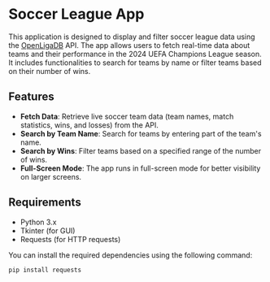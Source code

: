 # Soccer League App

This application is designed to display and filter soccer league data using the [OpenLigaDB](https://www.openligadb.de) API. The app allows users to fetch real-time data about teams and their performance in the 2024 UEFA Champions League season. It includes functionalities to search for teams by name or filter teams based on their number of wins.

## Features

- **Fetch Data**: Retrieve live soccer team data (team names, match statistics, wins, and losses) from the API.
- **Search by Team Name**: Search for teams by entering part of the team's name.
- **Search by Wins**: Filter teams based on a specified range of the number of wins.
- **Full-Screen Mode**: The app runs in full-screen mode for better visibility on larger screens.

## Requirements

- Python 3.x
- Tkinter (for GUI)
- Requests (for HTTP requests)

You can install the required dependencies using the following command:
```bash
pip install requests
